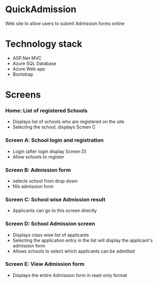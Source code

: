 # QuickAdmission
Web site to allow users to submit Admission forms online

# Technology stack
* ASP.Net MVC
* Azure SQL Database
* Azure Web app
* Bootstrap

# Screens
### Home: List of registered Schools
  * Displays list of schools who are registered on the site
  * Selecting the school, displays Screen C
### Screen A: School login and registration
  * Login (after login display Screen D)
  * Allow schools to register
### Screen B: Admission form
  * selects school from drop down
  * fills admission form
### Screen C: School wise Admission result
  * Applicants can go to this screen directly
### Screen D: School Admission screen
  * Displays class wise list of applicants 
  * Selecting the application entry in the list will display the applicant's admission form
  * Allows schools to select which applicants can be admitted
### Screen E: View Admission form
 * Displays the entire Admission form in read-only format
